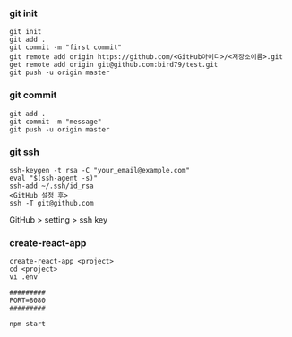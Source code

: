 ### git init
```
git init
git add .
git commit -m "first commit"
git remote add origin https://github.com/<GitHub아이디>/<저장소이름>.git
get remote add origin git@github.com:bird79/test.git
git push -u origin master
```

### git commit
```
git add .
git commit -m "message"
git push -u origin master
```

### [git ssh](https://hojunpark.wordpress.com/2015/01/06/%EA%B9%83%ED%97%99github%EC%97%90-ssh-%ED%82%A4-%EB%A7%8C%EB%93%A4%EA%B3%A0-%EB%93%B1%EB%A1%9D%ED%95%98%EA%B8%B0/)
```
ssh-keygen -t rsa -C "your_email@example.com"
eval "$(ssh-agent -s)"
ssh-add ~/.ssh/id_rsa
<GitHub 설정 후>
ssh -T git@github.com
```
GitHub > setting > ssh key



### create-react-app
```
create-react-app <project>
cd <project>
vi .env
```
```
#########
PORT=8080
#########
```
```
npm start
```